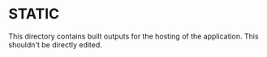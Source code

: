 # STATIC

This directory contains built outputs for the hosting of the application. This shouldn't be directly edited.
